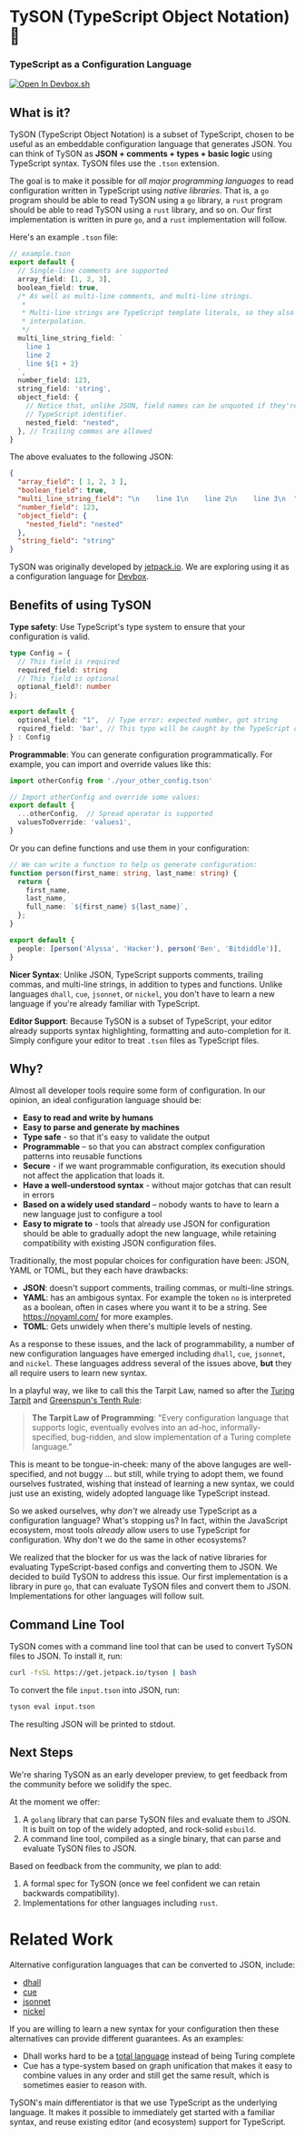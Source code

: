 # TySON (TypeScript Object Notation) 🥊 

### TypeScript as a Configuration Language

[![Open In Devbox.sh](https://jetpack.io/img/devbox/open-in-devbox.svg)](https://devbox.sh/github.com/jetpack-io/tyson)

## What is it?
TySON (TypeScript Object Notation) is a subset of TypeScript, chosen to be useful as an
embeddable configuration language that generates JSON.
You can think of TySON as **JSON + comments + types + basic logic** using
TypeScript syntax. TySON files use the `.tson` extension.

The goal is to make it possible for _all major programming languages_ to read
configuration written in TypeScript using _native libraries_. That is, a `go` program
should be able to read TySON using a `go` library, a `rust` program should be able to
read TySON using a `rust` library, and so on. Our first implementation is written in pure
`go`, and a `rust` implementation will follow.

Here's an example `.tson` file:

```typescript
// example.tson
export default {
  // Single-line comments are supported
  array_field: [1, 2, 3],
  boolean_field: true,
  /* As well as multi-line comments, and multi-line strings.
   *
   * Multi-line strings are TypeScript template literals, so they also support
   * interpolation.
   */
  multi_line_string_field: `
    line 1
    line 2
    line ${1 + 2}
  `,
  number_field: 123,
  string_field: 'string',
  object_field: {
    // Notice that, unlike JSON, field names can be unquoted if they're a valid
    // TypeScript identifier.
    nested_field: "nested",
  }, // Trailing commas are allowed
}
```

The above evaluates to the following JSON:

```json
{
  "array_field": [ 1, 2, 3 ],
  "boolean_field": true,
  "multi_line_string_field": "\n    line 1\n    line 2\n    line 3\n  ",
  "number_field": 123,
  "object_field": {
    "nested_field": "nested"
  },
  "string_field": "string"
}
```

TySON was originally developed by [jetpack.io](https://www.jetpack.io). We are exploring
using it as a configuration language for [Devbox](https://github.com/jetpack-io/devbox).

## Benefits of using TySON
**Type safety**: Use TypeScript's type system to ensure that your configuration is valid.
```typescript
type Config = {
  // This field is required
  required_field: string
  // This field is optional
  optional_field?: number
};

export default {
  optional_field: "1",  // Type error: expected number, got string
  rquired_field: 'bar', // This typo will be caught by the TypeScript compiler
} : Config
```

**Programmable**: You can generate configuration programmatically.
For example, you can import and override values like this:

```typescript
import otherConfig from './your_other_config.tson'

// Import otherConfig and override some values:
export default {
  ...otherConfig,  // Spread operator is supported
  valuesToOverride: 'values1',
}
```

Or you can define functions and use them in your configuration:
```typescript
// We can write a function to help us generate configuration:
function person(first_name: string, last_name: string) {
  return {
    first_name,
    last_name,
    full_name: `${first_name} ${last_name}`,
  };
}

export default {
  people: [person('Alyssa', 'Hacker'), person('Ben', 'Bitdiddle')],
}
```

**Nicer Syntax**: Unlike JSON, TypeScript supports comments, trailing commas,
and multi-line strings, in addition to types and functions. Unlike languages
`dhall`, `cue`, `jsonnet`, or `nickel`, you don't have to learn a new language
if you're already familiar with TypeScript.

**Editor Support**: Because TySON is a subset of TypeScript, your editor already
supports syntax highlighting, formatting and auto-completion for it.
Simply configure your editor to treat `.tson` files as TypeScript files.

## Why?

Almost all developer tools require some form of configuration. In our opinion,
an ideal configuration language should be:

- **Easy to read and write by humans**
- **Easy to parse and generate by machines**
- **Type safe** - so that it's easy to validate the output
- **Programmable** – so that you can abstract complex configuration patterns
  into reusable functions
- **Secure** - if we want programmable configuration, its execution should
  not affect the application that loads it.
- **Have a well-understood syntax** - without major gotchas that can result in errors
- **Based on a widely used standard** – nobody wants to have to learn a new
  language just to configure a tool
- **Easy to migrate to** - tools that already use JSON for configuration should
  be able to gradually adopt the new language, while retaining compatibility
  with existing JSON configuration files.

Traditionally, the most popular choices for configuration have been: JSON, YAML
or TOML, but they each have drawbacks:

- **JSON**: doesn't support comments, trailing commas, or multi-line strings.
- **YAML**: has an ambigous syntax. For example the token `no` is interpreted
  as a boolean, often in cases where you want it to be a string. See
  https://noyaml.com/ for more examples.
- **TOML**: Gets unwidely when there's multiple levels of nesting.

As a response to these issues, and the lack of programmability, a number of new configuration languages have emerged including `dhall`, `cue`, `jsonnet`, and
`nickel`. These languages address several of the issues above, **but** they all
require users to learn new syntax.

In a playful way, we like to call this the Tarpit Law,
named so after the [Turing Tarpit](https://en.wikipedia.org/wiki/Turing_tarpit) and
[Greenspun's Tenth Rule](https://en.wikipedia.org/wiki/Greenspun%27s_tenth_rule):
> **The Tarpit Law of Programming**:
> "Every configuration language that supports logic, eventually evolves into an ad-hoc,
> informally-specified, bug-ridden, and slow implementation of a Turing complete language."

This is meant to be tongue-in-cheek: many of the above languges are well-specified, and not buggy ... but still, while trying to adopt them,
we found ourselves fustrated, wishing that instead of learning a new syntax, we could just
use an existing, widely adopted language like TypeScript instead.

So we asked ourselves, why _don't_ we already use TypeScript as a configuration language?
What's stopping us? In fact, within the JavaScript ecosystem, most tools _already_ allow
users to use TypeScript for configuration. Why don't we do the same in other ecosystems?

We realized that the blocker for us was the lack of native libraries for evaluating TypeScript-based
configs and converting them to JSON. We decided to build TySON to address this issue.
Our first implementation is a library in pure `go`, that can evaluate TySON files and convert
them to JSON. Implementations for other languages will follow suit.

## Command Line Tool
TySON comes with a command line tool that can be used to convert TySON files to
JSON. To install it, run:

```bash
curl -fsSL https://get.jetpack.io/tyson | bash
```

To convert the file `input.tson` into JSON, run:

```bash
tyson eval input.tson
```

The resulting JSON will be printed to stdout.

## Next Steps

We're sharing TySON as an early developer preview, to get feedback from the
community before we solidify the spec.

At the moment we offer:

1. A `golang` library that can parse TySON files and evaluate them to JSON.
   It is built on top of the widely adopted, and rock-solid `esbuild`.
1. A command line tool, compiled as a single binary, that can parse and
   evaluate TySON files to JSON.

Based on feedback from the community, we plan to add:

1. A formal spec for TySON (once we feel confident we can retain backwards compatibility).
1. Implementations for other languages including `rust`.

# Related Work
Alternative configuration languages that can be converted to JSON, include:
+ [dhall](https://dhall-lang.org/)
+ [cue](https://cuelang.org/)
+ [jsonnet](https://jsonnet.org/)
+ [nickel](https://nickel-lang.org/)

If you are willing to learn a new syntax for your configuration then these alternatives
can provide different guarantees. As an examples:
+ Dhall works hard to be a [total language](https://dhall-lang.org/)
instead of being Turing complete
+ Cue has a type-system based on graph unification
that makes it easy to combine values in any order and still get the same result,
which is sometimes easier to reason with.

TySON's main differentiator is that we use TypeScript as the underlying language.
It makes it possible to immediately get started with a familiar syntax, and reuse
existing editor (and ecosystem) support for TypeScript.